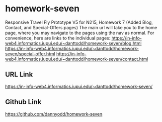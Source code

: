 # homework-seven
 Responsive Travel Fly Prototype V5 for N215, Homework 7
 (Added Blog, Contact, and Special-Offers pages)
 The main url will take you to the home page, where you may 
 navigate to the pages using the nav as normal. For convenience, 
 here are links to the individual pages:
 https://in-info-web4.informatics.iupui.edu/~danttodd/homework-seven/blog.html
 https://in-info-web4.informatics.iupui.edu/~danttodd/homework-seven/special-offer.html
 https://in-info-web4.informatics.iupui.edu/~danttodd/homework-seven/contact.html
 

 ## URL Link
 https://in-info-web4.informatics.iupui.edu/~danttodd/homework-seven/

 ## Github Link
 https://github.com/dannyodd/homework-seven

